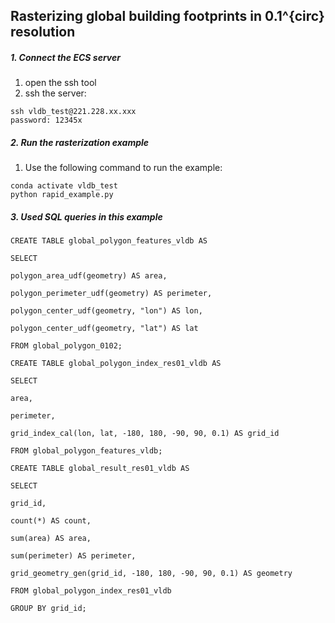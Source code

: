 
## Rasterizing global building footprints in 0.1^{circ} resolution

##### 1. Connect the ECS server
1. open the ssh tool
2. ssh the server: 
```
ssh vldb_test@221.228.xx.xxx
password: 12345x
```
##### 2. Run the rasterization example
1. Use the following command to run the example: 
```
conda activate vldb_test
python rapid_example.py
```
##### 3. Used SQL queries in this example

```
CREATE TABLE global_polygon_features_vldb AS

SELECT

polygon_area_udf(geometry) AS area,

polygon_perimeter_udf(geometry) AS perimeter,

polygon_center_udf(geometry, "lon") AS lon,

polygon_center_udf(geometry, "lat") AS lat

FROM global_polygon_0102;
```
```
CREATE TABLE global_polygon_index_res01_vldb AS

SELECT

area,

perimeter,

grid_index_cal(lon, lat, -180, 180, -90, 90, 0.1) AS grid_id

FROM global_polygon_features_vldb;

```
```
CREATE TABLE global_result_res01_vldb AS

SELECT

grid_id,

count(*) AS count,

sum(area) AS area,

sum(perimeter) AS perimeter,

grid_geometry_gen(grid_id, -180, 180, -90, 90, 0.1) AS geometry

FROM global_polygon_index_res01_vldb

GROUP BY grid_id;
```
